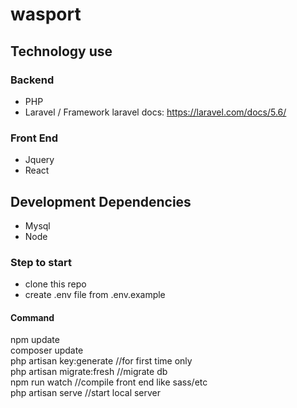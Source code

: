 # wasport

## Technology use

  ### Backend
  * PHP
  * Laravel / Framework  laravel docs: https://laravel.com/docs/5.6/

  ### Front End
  * Jquery
  * React

  ## Development Dependencies
  * Mysql
  * Node

### Step to start
* clone this repo 
* create .env file from .env.example

#### Command
npm update  
composer update  
php artisan key:generate //for first time only  
php artisan migrate:fresh //migrate db  
npm run watch //compile front end like sass/etc  
php artisan serve //start local server  
